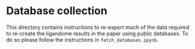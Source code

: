 # Database collection

This directory contains instructions to re-export much of the data required to re-create the ligandome results in the paper using public databases. To do so please follow the instructions in `fetch_databases.ipynb`.